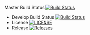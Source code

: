 Master Build Status [![Build Status](https://travis-ci.org/40456397/sem.svg?branch=master)](https://travis-ci.org/40456397/sem)
- Develop Build Status [![Build Status](https://travis-ci.org/40456397/sem.svg?branch=develop)](https://travis-ci.org/40456397/sem)
- License [![LICENSE](https://img.shields.io/github/license/40456397/sem.svg?style=flat-square)](https://github.com/40456397/sem/blob/master/LICENSE)
- Release [![Releases](https://img.shields.io/github/release/40456397/sem/all.svg?style=flat-square)](https://github.com/40456397/sem/releases)